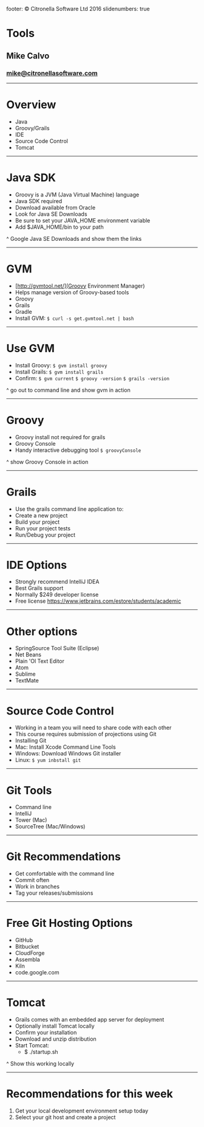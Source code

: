 footer: © Citronella Software Ltd 2016
slidenumbers: true

# Tools
## Mike Calvo
### mike@citronellasoftware.com

---

# Overview
- Java
- Groovy/Grails
- IDE
- Source Code Control
- Tomcat

---

# Java SDK
- Groovy is a JVM (Java Virtual Machine) language
- Java SDK required
- Download available from Oracle
- Look for Java SE Downloads
- Be sure to set your JAVA_HOME environment variable
- Add $JAVA_HOME/bin to your path

^ Google Java SE Downloads and show them the links

---

# GVM
- [http://gvmtool.net/](Groovy Environment Manager)
- Helps manage version of Groovy-based tools
- Groovy
- Grails
- Gradle
- Install GVM:
  `$ curl -s get.gvmtool.net | bash`

---

# Use GVM
- Install Groovy:
  `$ gvm install groovy`
- Install Grails:
`$ gvm install grails`
- Confirm:
  `$ gvm current`
  `$ groovy -version`
  `$ grails -version`

^ go out to command line and show gvm in action

---

# Groovy
- Groovy install not required for grails
- Groovy Console
- Handy interactive debugging tool
`$ groovyConsole`

^ show Groovy Console in action

---

# Grails
- Use the grails command line application to:
- Create a new project
- Build your project
- Run your project tests
- Run/Debug your project

---

# IDE Options
- Strongly recommend IntelliJ IDEA
- Best Grails support
- Normally $249 developer license
- Free license
https://www.jetbrains.com/estore/students/academic

---

# Other options
- SpringSource Tool Suite (Eclipse)
- Net Beans
- Plain 'Ol Text Editor
- Atom
- Sublime
- TextMate

---

# Source Code Control
- Working in a team you will need to share code with each other
- This course requires submission of projections using Git
- Installing Git
- Mac: Install Xcode Command Line Tools
- Windows: Download Windows Git installer
- Linux: `$ yum inbstall git`

---

# Git Tools
- Command line
- IntelliJ
- Tower (Mac)
- SourceTree (Mac/Windows)

---

# Git Recommendations
- Get comfortable with the command line
- Commit often
- Work in branches
- Tag your releases/submissions

---

# Free Git Hosting Options
- GitHub
- Bitbucket
- CloudForge
- Assembla
- Kiln
- code.google.com

---

# Tomcat
- Grails comes with an embedded app server for deployment
- Optionally install Tomcat locally
- Confirm your installation
- Download and unzip distribution
- Start Tomcat:
  - $ ./startup.sh

^ Show this working locally

---

# Recommendations for this week
1. Get your local development environment setup today
2. Select your git host and create a project
